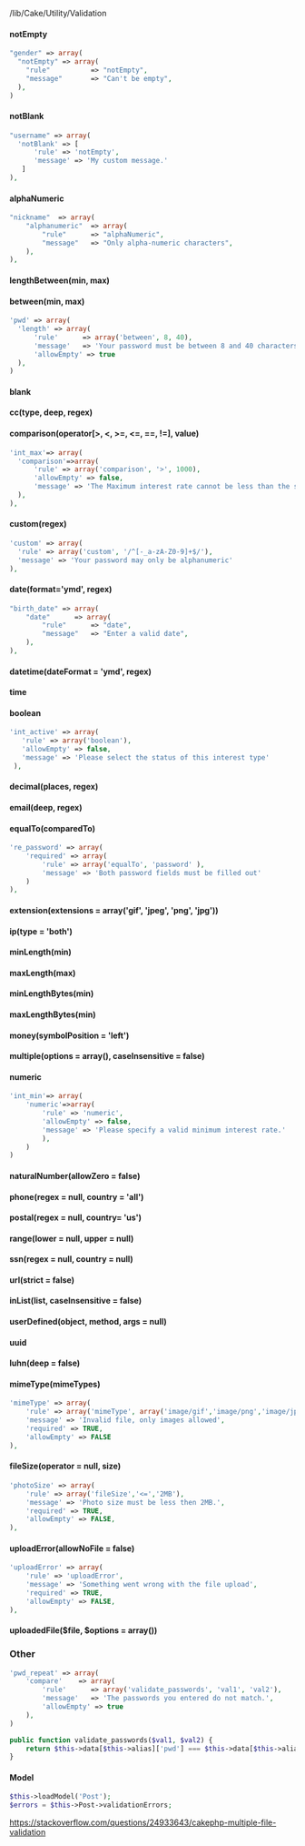/lib/Cake/Utility/Validation

#### notEmpty 
```php
"gender" => array(
  "notEmpty" => array(
    "rule"          => "notEmpty",
    "message"       => "Can't be empty",
  ),
)
```

#### notBlank 
```php
"username" => array(
  'notBlank' => [
      'rule' => 'notEmpty',
      'message' => 'My custom message.'
   ]
),
```

#### alphaNumeric 
```php
"nickname"  => array(
    "alphanumeric"  => array(
        "rule"      => "alphaNumeric",
        "message"   => "Only alpha-numeric characters",
    ),
),
```

#### lengthBetween(min, max) 

#### between(min, max)
```php
'pwd' => array(
  'length' => array(
      'rule'      => array('between', 8, 40),
      'message'   => 'Your password must be between 8 and 40 characters.',
      'allowEmpty' => true
  ),
)
```
#### blank

#### cc(type, deep, regex)

#### comparison(operator[>, <, >=, <=, ==, !=], value)
```php
'int_max'=> array(
  'comparison'=>array(
      'rule' => array('comparison', '>', 1000),
      'allowEmpty' => false,
      'message' => 'The Maximum interest rate cannot be less than the special rate.'
  ),
),
```
#### custom(regex)
```php
'custom' => array(
  'rule' => array('custom', '/^[-_a-zA-Z0-9]+$/'),
  'message' => 'Your password may only be alphanumeric'
),
```
#### date(format='ymd', regex)
```php
"birth_date" => array(
    "date"      => array(
        "rule"      => "date",
        "message"   => "Enter a valid date",
    ),
),
```

#### datetime(dateFormat = 'ymd', regex)

#### time

#### boolean
```php
'int_active' => array(
   'rule' => array('boolean'),
   'allowEmpty' => false,
   'message' => 'Please select the status of this interest type'
 ),
```
#### decimal(places, regex)

#### email(deep, regex)

#### equalTo(comparedTo)
```php
're_password' => array(
    'required' => array(
        'rule' => array('equalTo', 'password' ), 
        'message' => 'Both password fields must be filled out'
    )
),
```
#### extension(extensions = array('gif', 'jpeg', 'png', 'jpg'))

#### ip(type = 'both')

#### minLength(min)

#### maxLength(max)

#### minLengthBytes(min)

#### maxLengthBytes(min)

#### money(symbolPosition = 'left')

#### multiple(options = array(), caseInsensitive = false)

#### numeric
```php
'int_min'=> array(
    'numeric'=>array(
        'rule' => 'numeric',
        'allowEmpty' => false,
        'message' => 'Please specify a valid minimum interest rate.'
        ),
    )
)
```
#### naturalNumber(allowZero = false)

#### phone(regex = null, country = 'all')

#### postal(regex = null, country= 'us')

#### range(lower = null, upper = null)

#### ssn(regex = null, country = null)

#### url(strict = false)

#### inList(list, caseInsensitive = false)

#### userDefined(object, method, args = null)

#### uuid

#### luhn(deep = false)

#### mimeType(mimeTypes)
```php
'mimeType' => array(
    'rule' => array('mimeType', array('image/gif','image/png','image/jpg','image/jpeg')),
    'message' => 'Invalid file, only images allowed',
    'required' => TRUE,
    'allowEmpty' => FALSE
),
```
#### fileSize(operator = null, size)
```php
'photoSize' => array(
    'rule' => array('fileSize','<=','2MB'),
    'message' => 'Photo size must be less then 2MB.',
    'required' => TRUE,
    'allowEmpty' => FALSE,
),
```
#### uploadError(allowNoFile = false)
```php
'uploadError' => array(
    'rule' => 'uploadError',
    'message' => 'Something went wrong with the file upload',
    'required' => TRUE,
    'allowEmpty' => FALSE,
),
```

#### uploadedFile($file, $options = array())

### Other
```php
'pwd_repeat' => array(
    'compare'    => array(
        'rule'      => array('validate_passwords', 'val1', 'val2'),
        'message'   => 'The passwords you entered do not match.',
        'allowEmpty' => true
    ),
)

public function validate_passwords($val1, $val2) {
    return $this->data[$this->alias]['pwd'] === $this->data[$this->alias]['pwd_repeat']
}
```

#### Model
```php
$this->loadModel('Post');
$errors = $this->Post->validationErrors;
```

https://stackoverflow.com/questions/24933643/cakephp-multiple-file-validation


